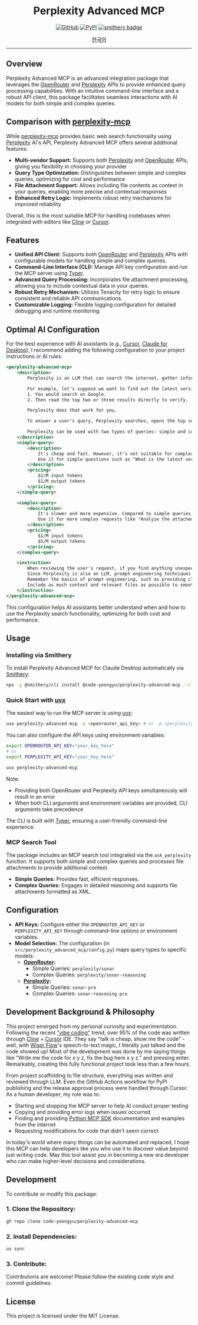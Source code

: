 <div align="center">

# Perplexity Advanced MCP

[![GitHub](https://img.shields.io/badge/GitHub-100000?style=for-the-badge&logo=github&logoColor=white)](https://github.com/code-yeongyu/perplexity-advanced-mcp)
[![PyPI](https://img.shields.io/badge/pypi-3775A9?style=for-the-badge&logo=pypi&logoColor=white)](https://pypi.org/project/perplexity-advanced-mcp)
[![smithery badge](https://smithery.ai/badge/@code-yeongyu/perplexity-advanced-mcp)](https://smithery.ai/server/@code-yeongyu/perplexity-advanced-mcp)

[한국어](README-ko.md)

</div>

---

## Overview

Perplexity Advanced MCP is an advanced integration package that leverages the [OpenRouter](https://openrouter.ai/) and [Perplexity](https://docs.perplexity.ai/home) APIs to provide enhanced query processing capabilities. With an intuitive command-line interface and a robust API client, this package facilitates seamless interactions with AI models for both simple and complex queries.

## Comparison with [perplexity-mcp](https://github.com/jsonallen/perplexity-mcp)

While [perplexity-mcp](https://github.com/jsonallen/perplexity-mcp) provides basic web search functionality using [Perplexity](https://docs.perplexity.ai/home) AI's API, Perplexity Advanced MCP offers several additional features:

- **Multi-vendor Support:** Supports both [Perplexity](https://docs.perplexity.ai/home) and [OpenRouter](https://openrouter.ai/) APIs, giving you flexibility in choosing your provider
- **Query Type Optimization:** Distinguishes between simple and complex queries, optimizing for cost and performance
- **File Attachment Support:** Allows including file contents as context in your queries, enabling more precise and contextual responses
- **Enhanced Retry Logic:** Implements robust retry mechanisms for improved reliability

Overall, this is the most suitable MCP for handling codebases when integrated with editors like [Cline](https://cline.bot/) or [Cursor](https://www.cursor.com/).


## Features

- **Unified API Client:** Supports both [OpenRouter](https://openrouter.ai/) and [Perplexity](https://docs.perplexity.ai/home) APIs with configurable models for handling simple and complex queries.
- **Command-Line Interface (CLI):** Manage API key configuration and run the MCP server using [Typer](https://typer.tiangolo.com/).
- **Advanced Query Processing:** Incorporates file attachment processing, allowing you to include contextual data in your queries.
- **Robust Retry Mechanism:** Utilizes Tenacity for retry logic to ensure consistent and reliable API communications.
- **Customizable Logging:** Flexible logging configuration for detailed debugging and runtime monitoring.

## Optimal AI Configuration

For the best experience with AI assistants (e.g., [Cursor](https://www.cursor.com/), [Claude for Desktop](https://claude.ai/download)), I recommend adding the following configuration to your project instructions or AI rules:

```xml
<perplexity-advanced-mcp>
    <description>
        Perplexity is an LLM that can search the internet, gather information, and answer users' queries.

        For example, let's suppose we want to find out the latest version of Python.
        1. You would search on Google.
        2. Then read the top two or three results directly to verify.

        Perplexity does that work for you.

        To answer a user's query, Perplexity searches, opens the top search results, finds information on those websites, and then provides the answer.

        Perplexity can be used with two types of queries: simple and complex. Choosing the right query type to fulfill the user's request is most important.
    </description>
    <simple-query>
        <description>
            It's cheap and fast. However, it's not suitable for complex queries. On average, it's more than 10 times cheaper and 3 times faster than complex queries.
            Use it for simple questions such as "What is the latest version of Python?"
        </description>
        <pricing>
            $1/M input tokens
            $1/M output tokens
        </pricing>
    </simple-query>

    <complex-query>
        <description>
            It's slower and more expensive. Compared to simple queries, it's on average more than 10 times more expensive and 3 times slower.
            Use it for more complex requests like "Analyze the attached code to examine the current status of a specific library and create a migration plan."
        </description>
        <pricing>
            $1/M input tokens
            $5/M output tokens
        </pricing>
    </complex-query>

    <instruction>
        When reviewing the user's request, if you find anything unexpected, uncertain, or questionable, **and you think you can get answer from the internet**, do not hesitate to use the "ask_perplexity" tool to consult Perplexity. However, if the internet is not required to satisfy users' request, it's meaningless to ask to perplexity.
        Since Perplexity is also an LLM, prompt engineering techniques are paramount.
        Remember the basics of prompt engineering, such as providing clear instructions, sufficient context, and examples
        Include as much context and relevant files as possible to smoothly fulfill the user's request. When adding files as attachments, make sure they are absolute paths.
    </instruction>
</perplexity-advanced-mcp>
```

This configuration helps AI assistants better understand when and how to use the Perplexity search functionality, optimizing for both cost and performance.

## Usage

### Installing via Smithery

To install Perplexity Advanced MCP for Claude Desktop automatically via [Smithery](https://smithery.ai/server/@code-yeongyu/perplexity-advanced-mcp):

```bash
npx -y @smithery/cli install @code-yeongyu/perplexity-advanced-mcp --client claude
```

### Quick Start with [uvx](https://docs.astral.sh/uv/guides/tools/)

The easiest way to run the MCP server is using [uvx](https://docs.astral.sh/uv/guides/tools/):

```sh
uvx perplexity-advanced-mcp -o <openrouter_api_key> # or -p <perplexity_api_key>
```

You can also configure the API keys using environment variables:

```sh
export OPENROUTER_API_KEY="your_key_here"
# or
export PERPLEXITY_API_KEY="your_key_here"

uvx perplexity-advanced-mcp
```

Note:
- Providing both OpenRouter and Perplexity API keys simultaneously will result in an error
- When both CLI arguments and environment variables are provided, CLI arguments take precedence

The CLI is built with [Typer](https://typer.tiangolo.com/), ensuring a user-friendly command-line experience.

### MCP Search Tool

The package includes an MCP search tool integrated via the `ask_perplexity` function. It supports both simple and complex queries and processes file attachments to provide additional context.

- **Simple Queries:** Provides fast, efficient responses.
- **Complex Queries:** Engages in detailed reasoning and supports file attachments formatted as XML.

## Configuration

- **API Keys:** Configure either the `OPENROUTER_API_KEY` or `PERPLEXITY_API_KEY` through command-line options or environment variables.
- **Model Selection:** The configuration (in `src/perplexity_advanced_mcp/config.py`) maps query types to specific models:
  - **[OpenRouter](https://openrouter.ai/):**
    - Simple Queries: `perplexity/sonar`
    - Complex Queries: `perplexity/sonar-reasoning`
  - **[Perplexity](https://docs.perplexity.ai/home):**
    - Simple Queries: `sonar-pro`
    - Complex Queries: `sonar-reasoning-pro`

## Development Background & Philosophy

This project emerged from my personal curiosity and experimentation. Following the recent ["vibe coding"](https://x.com/karpathy/status/1886192184808149383) trend, over 95% of the code was written through [Cline](https://cline.bot/) + [Cursor](https://www.cursor.com/) IDE. They say "talk is cheap, show me the code" - well, with [Wispr Flow](https://wisprflow.ai/)'s speech-to-text magic, I literally just talked and the code showed up! Most of the development was done by me saying things like "Write me the code for x y z, fix the bug here x y z." and pressing enter. Remarkably, creating this fully functional project took less than a few hours.

From project scaffolding to file structure, everything was written and reviewed through LLM. Even the GitHub Actions workflow for PyPI publishing and the release approval process were handled through Cursor. As a human developer, my role was to:

- Starting and stopping the MCP server to help AI conduct proper testing
- Copying and providing error logs when issues occurred
- Finding and providing [Python MCP SDK](https://github.com/modelcontextprotocol/python-sdk) documentation and examples from the internet
- Requesting modifications for code that didn't seem correct

In today's world where many things can be automated and replaced, I hope this MCP can help developers like you who use it to discover value beyond just writing code. May this tool assist you in becoming a new era developer who can make higher-level decisions and considerations.

## Development

To contribute or modify this package:

### 1. **Clone the Repository:**

```sh
gh repo clone code-yeongyu/perplexity-advanced-mcp
```

### 2. **Install Dependencies:**

```sh
uv sync
```

### 3. **Contribute:**

Contributions are welcome! Please follow the existing code style and commit guidelines.

## License

This project is licensed under the MIT License.
